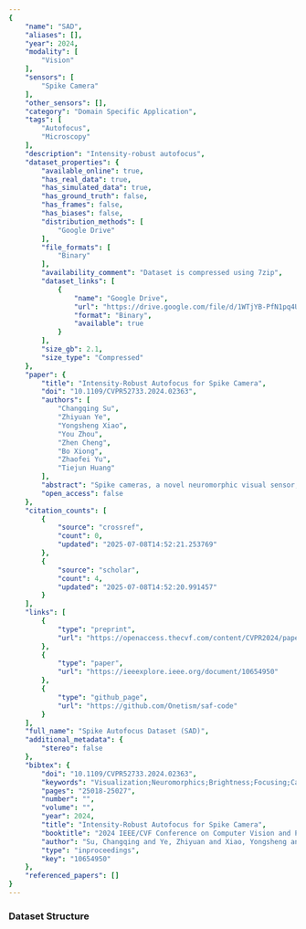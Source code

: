 ```yaml
---
{
    "name": "SAD",
    "aliases": [],
    "year": 2024,
    "modality": [
        "Vision"
    ],
    "sensors": [
        "Spike Camera"
    ],
    "other_sensors": [],
    "category": "Domain Specific Application",
    "tags": [
        "Autofocus",
        "Microscopy"
    ],
    "description": "Intensity-robust autofocus",
    "dataset_properties": {
        "available_online": true,
        "has_real_data": true,
        "has_simulated_data": true,
        "has_ground_truth": false,
        "has_frames": false,
        "has_biases": false,
        "distribution_methods": [
            "Google Drive"
        ],
        "file_formats": [
            "Binary"
        ],
        "availability_comment": "Dataset is compressed using 7zip",
        "dataset_links": [
            {
                "name": "Google Drive",
                "url": "https://drive.google.com/file/d/1WTjYB-PfN1pq4U7130yWqdImiolAS5Se/view",
                "format": "Binary",
                "available": true
            }
        ],
        "size_gb": 2.1,
        "size_type": "Compressed"
    },
    "paper": {
        "title": "Intensity-Robust Autofocus for Spike Camera",
        "doi": "10.1109/CVPR52733.2024.02363",
        "authors": [
            "Changqing Su",
            "Zhiyuan Ye",
            "Yongsheng Xiao",
            "You Zhou",
            "Zhen Cheng",
            "Bo Xiong",
            "Zhaofei Yu",
            "Tiejun Huang"
        ],
        "abstract": "Spike cameras, a novel neuromorphic visual sensor, can capture full-time spatial information through spike stream, offering ultra-high temporal resolution and an extensive dy-namic range. Autofocus control (AC) plays a pivotal role in a camera to efficiently capture information in challenging real-world scenarios. Nevertheless, due to disparities in data modality and information characteristics compared to frame stream and event stream, the current lack of effi-cient AC methods has made it challenging for spike cam-eras to adapt to intricate real-world conditions. To ad-dress this challenge, we introduce a spike-based autofo-cus framework that includes a spike-specific focus measure called spike dispersion (SD), which effectively mitigates the influence of variations in scene light intensity during the focusing process by leveraging the spike camera's ability to record full-time spatial light intensity. Additionally, the framework integrates a fast search strategy called spike-based goldenfast search (SGFS), allowing rapidfocal positioning without the need for a complete focus range traver-sal. To validate the performance of our method, we have collected a spike-based autofocus dataset (SAD) containing synthetic data and real-world data under varying scene brightness and motion scenarios. Experimental results on these datasets demonstrate that our method offers state-of-the-art accuracy and efficiency. Furthermore, experiments with data captured under varying scene brightness levels illustrate the robustness of our method to changes in light intensity during the focusing process.",
        "open_access": false
    },
    "citation_counts": [
        {
            "source": "crossref",
            "count": 0,
            "updated": "2025-07-08T14:52:21.253769"
        },
        {
            "source": "scholar",
            "count": 4,
            "updated": "2025-07-08T14:52:20.991457"
        }
    ],
    "links": [
        {
            "type": "preprint",
            "url": "https://openaccess.thecvf.com/content/CVPR2024/papers/Su_Intensity-Robust_Autofocus_for_Spike_Camera_CVPR_2024_paper.pdf#page=6.36"
        },
        {
            "type": "paper",
            "url": "https://ieeexplore.ieee.org/document/10654950"
        },
        {
            "type": "github_page",
            "url": "https://github.com/Onetism/saf-code"
        }
    ],
    "full_name": "Spike Autofocus Dataset (SAD)",
    "additional_metadata": {
        "stereo": false
    },
    "bibtex": {
        "doi": "10.1109/CVPR52733.2024.02363",
        "keywords": "Visualization;Neuromorphics;Brightness;Focusing;Cameras;Search problems;Robustness",
        "pages": "25018-25027",
        "number": "",
        "volume": "",
        "year": 2024,
        "title": "Intensity-Robust Autofocus for Spike Camera",
        "booktitle": "2024 IEEE/CVF Conference on Computer Vision and Pattern Recognition (CVPR)",
        "author": "Su, Changqing and Ye, Zhiyuan and Xiao, Yongsheng and Zhou, You and Cheng, Zhen and Xiong, Bo and Yu, Zhaofei and Huang, Tiejun",
        "type": "inproceedings",
        "key": "10654950"
    },
    "referenced_papers": []
}
---
```


### Dataset Structure
